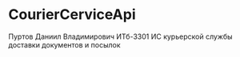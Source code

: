 # CourierCerviceApi
Пуртов Даниил Владимирович ИТб-3301
ИС курьерской службы доставки документов и посылок
